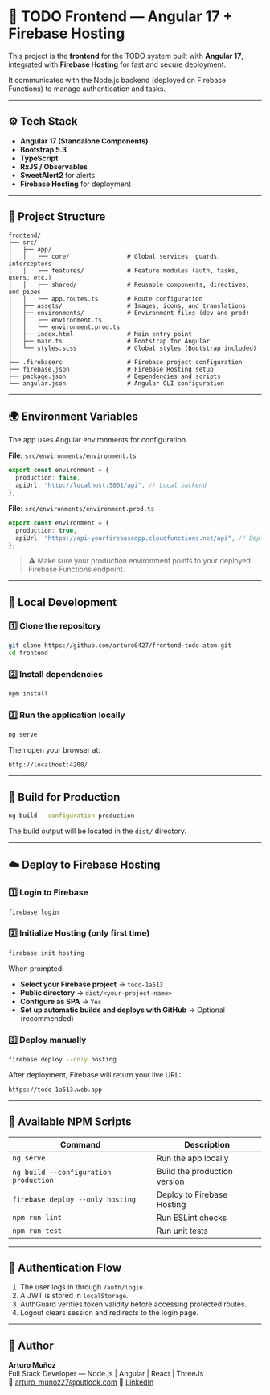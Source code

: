 # 🎨 TODO Frontend — Angular 17 + Firebase Hosting

This project is the **frontend** for the TODO system built with **Angular 17**,  
integrated with **Firebase Hosting** for fast and secure deployment.

It communicates with the Node.js backend (deployed on Firebase Functions) to manage authentication and tasks.

---

## ⚙️ Tech Stack

- **Angular 17 (Standalone Components)**
- **Bootstrap 5.3**
- **TypeScript**
- **RxJS / Observables**
- **SweetAlert2** for alerts
- **Firebase Hosting** for deployment

---

## 📁 Project Structure

```
frontend/
├── src/
│   ├── app/
│   │   ├── core/                # Global services, guards, interceptors
│   │   ├── features/            # Feature modules (auth, tasks, users, etc.)
│   │   ├── shared/              # Reusable components, directives, and pipes
│   │   └── app.routes.ts        # Route configuration
│   ├── assets/                  # Images, icons, and translations
│   ├── environments/            # Environment files (dev and prod)
│   │   ├── environment.ts
│   │   └── environment.prod.ts
│   ├── index.html               # Main entry point
│   ├── main.ts                  # Bootstrap for Angular
│   └── styles.scss              # Global styles (Bootstrap included)
│
├── .firebaserc                  # Firebase project configuration
├── firebase.json                # Firebase Hosting setup
├── package.json                 # Dependencies and scripts
└── angular.json                 # Angular CLI configuration
```

---

## 🌍 Environment Variables

The app uses Angular environments for configuration.

**File:** `src/environments/environment.ts`

```ts
export const environment = {
  production: false,
  apiUrl: "http://localhost:5001/api", // Local backend
};
```

**File:** `src/environments/environment.prod.ts`

```ts
export const environment = {
  production: true,
  apiUrl: "https://api-yourfirebaseapp.cloudfunctions.net/api", // Deployed backend
};
```

> ⚠️ Make sure your production environment points to your deployed Firebase Functions endpoint.

---

## 🚀 Local Development

### 1️⃣ Clone the repository

```bash
git clone https://github.com/arturo0427/frontend-todo-atom.git
cd frontend
```

### 2️⃣ Install dependencies

```bash
npm install
```

### 3️⃣ Run the application locally

```bash
ng serve
```

Then open your browser at:

```
http://localhost:4200/
```

---

## 🧱 Build for Production

```bash
ng build --configuration production
```

The build output will be located in the `dist/` directory.

---

## ☁️ Deploy to Firebase Hosting

### 1️⃣ Login to Firebase

```bash
firebase login
```

### 2️⃣ Initialize Hosting (only first time)

```bash
firebase init hosting
```

When prompted:

- **Select your Firebase project** → `todo-1a513`
- **Public directory** → `dist/<your-project-name>`
- **Configure as SPA** → `Yes`
- **Set up automatic builds and deploys with GitHub** → Optional (recommended)

### 3️⃣ Deploy manually

```bash
firebase deploy --only hosting
```

After deployment, Firebase will return your live URL:

```
https://todo-1a513.web.app
```

---

## 🧩 Available NPM Scripts

| Command                               | Description                  |
| ------------------------------------- | ---------------------------- |
| `ng serve`                            | Run the app locally          |
| `ng build --configuration production` | Build the production version |
| `firebase deploy --only hosting`      | Deploy to Firebase Hosting   |
| `npm run lint`                        | Run ESLint checks            |
| `npm run test`                        | Run unit tests               |

---

## 🔐 Authentication Flow

1. The user logs in through `/auth/login`.
2. A JWT is stored in `localStorage`.
3. AuthGuard verifies token validity before accessing protected routes.
4. Logout clears session and redirects to the login page.

---

## 👥 Author

**Arturo Muñoz**  
Full Stack Developer — Node.js | Angular | React | ThreeJs  
📧 [arturo_munoz27@outlook.com](mailto:arturo_munoz27@outlook.com)
📧 [LinkedIn](https://www.linkedin.com/in/arturom0427/)

